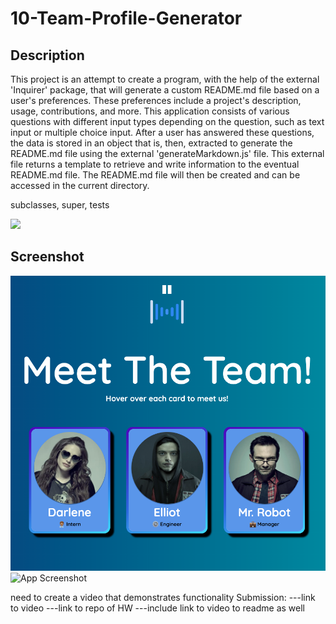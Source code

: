 # 10-Team-Profile-Generator

## Description

This project is an attempt to create a program, with the help of the external 'Inquirer' package, that will generate a custom README.md file based on a user's preferences. These preferences include a project's description, usage, contributions, and more. This application consists of various questions with different input types depending on the question, such as text input or multiple choice input. After a user has answered these questions, the data is stored in an object that is, then, extracted to generate the README.md file using the external 'generateMarkdown.js' file. This external file returns a template to retrieve and write information to the eventual README.md file. The README.md file will then be created and can be accessed in the current directory.

subclasses, super, tests

![](https://github.com/noahfajarda/10-Team-Profile-Generator/blob/main/Assets/visuals/README_assets/PROFILE-GENERATOR-DEMO.gif)

## Screenshot

![App Screenshot](https://github.com/noahfajarda/10-Team-Profile-Generator/blob/main/Assets/visuals/README_assets/Screenshot1.png)
![App Screenshot](hhttps://github.com/noahfajarda/10-Team-Profile-Generator/blob/main/Assets/visuals/README_assets/Screenshot2.png)

need to create a video that demonstrates functionality
Submission:
---link to video
---link to repo of HW
---include link to video to readme as well
